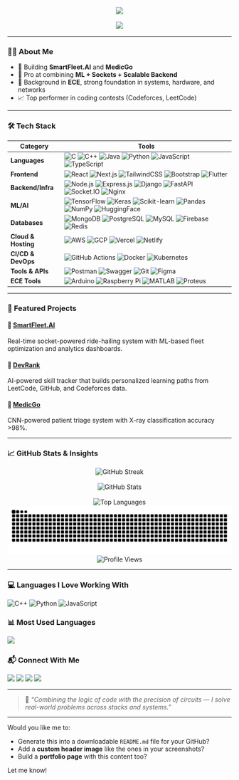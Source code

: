 <p align="center">
  <img src="https://readme-typing-svg.herokuapp.com?font=Fira+Code&size=24&duration=3000&pause=1000&color=F72C9F&center=true&vCenter=true&width=500&lines=Hey+there+%F0%9F%91%8B%2C+I'm+Aman+Kumar;SDE+%7C+ML+Builder+%7C+ECE+Engineer;I+Love+Backend%2C+Sockets%2C+and+AI" />
</p>

<p align="center">
  <img src="https://i.pinimg.com/originals/e8/f4/53/e8f453469a3ec97ecd354df465d73913.gif" width="300"/>
</p>

---

### 👨‍💻 About Me

- 🚀 Building **SmartFleet.AI** and **MedicGo**
- 🤖 Pro at combining **ML + Sockets + Scalable Backend**
- 🧠 Background in **ECE**, strong foundation in systems, hardware, and networks
- 📈 Top performer in coding contests (Codeforces, LeetCode)

---

### 🛠 Tech Stack

| Category            | Tools |
|---------------------|-------|
| **Languages**       | ![C](https://img.shields.io/badge/C-00599C?style=flat-square&logo=c&logoColor=white) ![C++](https://img.shields.io/badge/C++-00599C?style=flat-square&logo=cplusplus&logoColor=white) ![Java](https://img.shields.io/badge/Java-ED8B00?style=flat-square&logo=openjdk&logoColor=white) ![Python](https://img.shields.io/badge/Python-3776AB?style=flat-square&logo=python&logoColor=white) ![JavaScript](https://img.shields.io/badge/JS-F7DF1E?style=flat-square&logo=javascript&logoColor=black) ![TypeScript](https://img.shields.io/badge/TS-007ACC?style=flat-square&logo=typescript&logoColor=white) |
| **Frontend**        | ![React](https://img.shields.io/badge/React-20232A?style=flat-square&logo=react&logoColor=61DAFB) ![Next.js](https://img.shields.io/badge/Next.js-black?style=flat-square&logo=nextdotjs) ![TailwindCSS](https://img.shields.io/badge/TailwindCSS-38B2AC?style=flat-square&logo=tailwind-css) ![Bootstrap](https://img.shields.io/badge/Bootstrap-563D7C?style=flat-square&logo=bootstrap&logoColor=white) ![Flutter](https://img.shields.io/badge/Flutter-02569B?style=flat-square&logo=flutter&logoColor=white) |
| **Backend/Infra**   | ![Node.js](https://img.shields.io/badge/Node.js-339933?style=flat-square&logo=nodedotjs&logoColor=white) ![Express.js](https://img.shields.io/badge/Express.js-black?style=flat-square&logo=express&logoColor=white) ![Django](https://img.shields.io/badge/Django-092E20?style=flat-square&logo=django&logoColor=white) ![FastAPI](https://img.shields.io/badge/FastAPI-009688?style=flat-square&logo=fastapi&logoColor=white) ![Socket.IO](https://img.shields.io/badge/Socket.io-010101?style=flat-square&logo=socketdotio&logoColor=white) ![Nginx](https://img.shields.io/badge/Nginx-269539?style=flat-square&logo=nginx&logoColor=white) |
| **ML/AI**           | ![TensorFlow](https://img.shields.io/badge/TensorFlow-FF6F00?style=flat-square&logo=tensorflow&logoColor=white) ![Keras](https://img.shields.io/badge/Keras-D00000?style=flat-square&logo=keras&logoColor=white) ![Scikit-learn](https://img.shields.io/badge/Sklearn-F7931E?style=flat-square&logo=scikit-learn&logoColor=white) ![Pandas](https://img.shields.io/badge/Pandas-150458?style=flat-square&logo=pandas&logoColor=white) ![NumPy](https://img.shields.io/badge/NumPy-013243?style=flat-square&logo=numpy&logoColor=white) ![HuggingFace](https://img.shields.io/badge/HuggingFace-yellow?style=flat-square&logo=huggingface&logoColor=black) |
| **Databases**       | ![MongoDB](https://img.shields.io/badge/MongoDB-4EA94B?style=flat-square&logo=mongodb&logoColor=white) ![PostgreSQL](https://img.shields.io/badge/PostgreSQL-336791?style=flat-square&logo=postgresql&logoColor=white) ![MySQL](https://img.shields.io/badge/MySQL-00758F?style=flat-square&logo=mysql&logoColor=white) ![Firebase](https://img.shields.io/badge/Firebase-FFCA28?style=flat-square&logo=firebase&logoColor=black) ![Redis](https://img.shields.io/badge/Redis-DC382D?style=flat-square&logo=redis&logoColor=white) |
| **Cloud & Hosting** | ![AWS](https://img.shields.io/badge/AWS-232F3E?style=flat-square&logo=amazon-aws&logoColor=white) ![GCP](https://img.shields.io/badge/GCP-4285F4?style=flat-square&logo=googlecloud&logoColor=white) ![Vercel](https://img.shields.io/badge/Vercel-000?style=flat-square&logo=vercel&logoColor=white) ![Netlify](https://img.shields.io/badge/Netlify-00C7B7?style=flat-square&logo=netlify&logoColor=white) |
| **CI/CD & DevOps**  | ![GitHub Actions](https://img.shields.io/badge/GitHub_Actions-2088FF?style=flat-square&logo=githubactions&logoColor=white) ![Docker](https://img.shields.io/badge/Docker-2496ED?style=flat-square&logo=docker&logoColor=white) ![Kubernetes](https://img.shields.io/badge/Kubernetes-326CE5?style=flat-square&logo=kubernetes&logoColor=white) |
| **Tools & APIs**    | ![Postman](https://img.shields.io/badge/Postman-FF6C37?style=flat-square&logo=postman&logoColor=white) ![Swagger](https://img.shields.io/badge/Swagger-85EA2D?style=flat-square&logo=swagger&logoColor=black) ![Git](https://img.shields.io/badge/Git-F05032?style=flat-square&logo=git&logoColor=white) ![Figma](https://img.shields.io/badge/Figma-F24E1E?style=flat-square&logo=figma&logoColor=white) |
| **ECE Tools**       | ![Arduino](https://img.shields.io/badge/Arduino-00979D?style=flat-square&logo=arduino&logoColor=white) ![Raspberry Pi](https://img.shields.io/badge/Raspberry_Pi-C51A4A?style=flat-square&logo=raspberrypi&logoColor=white) ![MATLAB](https://img.shields.io/badge/MATLAB-0076A8?style=flat-square&logo=mathworks&logoColor=white) ![Proteus](https://img.shields.io/badge/Proteus-002244?style=flat-square&logoColor=white&labelColor=002244) |

---

### 🚀 Featured Projects

#### 🔹 [SmartFleet.AI](https://github.com/Aman-iiita063)  
Real-time socket-powered ride-hailing system with ML-based fleet optimization and analytics dashboards.

#### 🔹 [DevRank](https://github.com/Aman-iiita063)  
AI-powered skill tracker that builds personalized learning paths from LeetCode, GitHub, and Codeforces data.

#### 🔹 [MedicGo](https://huggingface.co/spaces/sartirexd/Medical-Image-Classification)  
CNN-powered patient triage system with X-ray classification accuracy >98%.

---

### 📈 GitHub Stats & Insights

<p align="center">
  <!-- GitHub Streak Stats -->
  <img src="https://github-readme-streak-stats.herokuapp.com/?user=Aman-iiita063&theme=highcontrast" alt="GitHub Streak" />
  <br/>
  <br/>
  <!-- GitHub Stats -->
  <img src="https://github-readme-stats.vercel.app/api?username=Aman-iiita063&show_icons=true&theme=highcontrast&hide_border=true&count_private=true" alt="GitHub Stats" />
  <br/>
  <br>

  <!-- Top Languages -->
  <img src="https://github-readme-stats.vercel.app/api/top-langs/?username=Aman-iiita063&layout=compact&theme=highcontrast&hide_border=true" alt="Top Languages" />
  <br/>

  <!-- Contribution Snake (Make sure the action generates the file) -->
  <img src="https://raw.githubusercontent.com/Aman-iiita063/Aman-iiita063/output/github-contribution-grid-snake.svg" alt="Contribution Snake Animation" />
  <br/>

  <!-- Profile Views -->
  <img src="https://komarev.com/ghpvc/?username=Aman-iiita063&style=flat-square&color=brightgreen" alt="Profile Views" />
</p>



---

### 💻 Languages I Love Working With

![C++](https://img.shields.io/badge/C++-00599C?style=for-the-badge&logo=cplusplus&logoColor=white)
![Python](https://img.shields.io/badge/Python-3776AB?style=for-the-badge&logo=python&logoColor=white)
![JavaScript](https://img.shields.io/badge/JavaScript-F7DF1E?style=for-the-badge&logo=javascript&logoColor=black)

### 📊 Most Used Languages

<img src="https://github-readme-stats.vercel.app/api/top-langs/?username=Aman-iiita063&layout=compact&langs_count=6&theme=highcontrast&hide_border=true" />



### 📬 Connect With Me

<p align="left">
  <a href="https://linkedin.com/in/aman063" target="_blank"><img src="https://img.shields.io/badge/LinkedIn-blue?style=for-the-badge&logo=linkedin" /></a>
  <a href="https://leetcode.com/Aman_iiita/" target="_blank"><img src="https://img.shields.io/badge/LeetCode-orange?style=for-the-badge&logo=leetcode" /></a>
  <a href="https://codeforces.com/profile/kr25161" target="_blank"><img src="https://img.shields.io/badge/Codeforces-purple?style=for-the-badge&logo=codeforces" /></a>
  <a href="mailto:ak6969aman@gmail.com"><img src="https://img.shields.io/badge/Gmail-red?style=for-the-badge&logo=gmail" /></a>
</p>

---

> 💬 _“Combining the logic of code with the precision of circuits — I solve real-world problems across stacks and systems.”_

---

Would you like me to:

- Generate this into a downloadable `README.md` file for your GitHub?
- Add a **custom header image** like the ones in your screenshots?
- Build a **portfolio page** with this content too?

Let me know!
